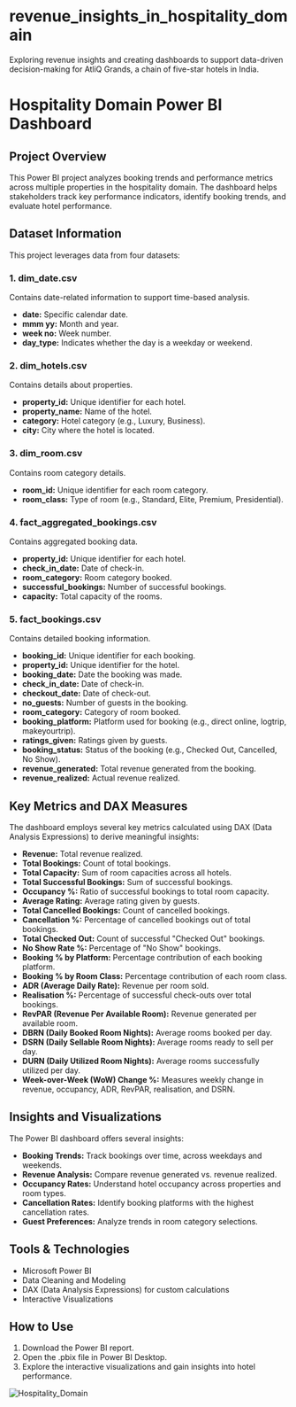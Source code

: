 # revenue_insights_in_hospitality_domain
Exploring revenue insights and creating dashboards to support data-driven decision-making for AtliQ Grands, a chain of five-star hotels in India.

# Hospitality Domain Power BI Dashboard

## Project Overview
This Power BI project analyzes booking trends and performance metrics across multiple properties in the hospitality domain. The dashboard helps stakeholders track key performance indicators, identify booking trends, and evaluate hotel performance.

## Dataset Information
This project leverages data from four datasets:

### 1. dim_date.csv
Contains date-related information to support time-based analysis.
- **date:** Specific calendar date.
- **mmm yy:** Month and year.
- **week no:** Week number.
- **day_type:** Indicates whether the day is a weekday or weekend.

### 2. dim_hotels.csv
Contains details about properties.
- **property_id:** Unique identifier for each hotel.
- **property_name:** Name of the hotel.
- **category:** Hotel category (e.g., Luxury, Business).
- **city:** City where the hotel is located.

### 3. dim_room.csv
Contains room category details.
- **room_id:** Unique identifier for each room category.
- **room_class:** Type of room (e.g., Standard, Elite, Premium, Presidential).

### 4. fact_aggregated_bookings.csv
Contains aggregated booking data.
- **property_id:** Unique identifier for each hotel.
- **check_in_date:** Date of check-in.
- **room_category:** Room category booked.
- **successful_bookings:** Number of successful bookings.
- **capacity:** Total capacity of the rooms.

### 5. fact_bookings.csv
Contains detailed booking information.
- **booking_id:** Unique identifier for each booking.
- **property_id:** Unique identifier for the hotel.
- **booking_date:** Date the booking was made.
- **check_in_date:** Date of check-in.
- **checkout_date:** Date of check-out.
- **no_guests:** Number of guests in the booking.
- **room_category:** Category of room booked.
- **booking_platform:** Platform used for booking (e.g., direct online, logtrip, makeyourtrip).
- **ratings_given:** Ratings given by guests.
- **booking_status:** Status of the booking (e.g., Checked Out, Cancelled, No Show).
- **revenue_generated:** Total revenue generated from the booking.
- **revenue_realized:** Actual revenue realized.

## Key Metrics and DAX Measures
The dashboard employs several key metrics calculated using DAX (Data Analysis Expressions) to derive meaningful insights:

- **Revenue:** Total revenue realized.
- **Total Bookings:** Count of total bookings.
- **Total Capacity:** Sum of room capacities across all hotels.
- **Total Successful Bookings:** Sum of successful bookings.
- **Occupancy %:** Ratio of successful bookings to total room capacity.
- **Average Rating:** Average rating given by guests.
- **Total Cancelled Bookings:** Count of cancelled bookings.
- **Cancellation %:** Percentage of cancelled bookings out of total bookings.
- **Total Checked Out:** Count of successful "Checked Out" bookings.
- **No Show Rate %:** Percentage of "No Show" bookings.
- **Booking % by Platform:** Percentage contribution of each booking platform.
- **Booking % by Room Class:** Percentage contribution of each room class.
- **ADR (Average Daily Rate):** Revenue per room sold.
- **Realisation %:** Percentage of successful check-outs over total bookings.
- **RevPAR (Revenue Per Available Room):** Revenue generated per available room.
- **DBRN (Daily Booked Room Nights):** Average rooms booked per day.
- **DSRN (Daily Sellable Room Nights):** Average rooms ready to sell per day.
- **DURN (Daily Utilized Room Nights):** Average rooms successfully utilized per day.
- **Week-over-Week (WoW) Change %:** Measures weekly change in revenue, occupancy, ADR, RevPAR, realisation, and DSRN.

## Insights and Visualizations
The Power BI dashboard offers several insights:
- **Booking Trends:** Track bookings over time, across weekdays and weekends.
- **Revenue Analysis:** Compare revenue generated vs. revenue realized.
- **Occupancy Rates:** Understand hotel occupancy across properties and room types.
- **Cancellation Rates:** Identify booking platforms with the highest cancellation rates.
- **Guest Preferences:** Analyze trends in room category selections.

## Tools & Technologies
- Microsoft Power BI
- Data Cleaning and Modeling
- DAX (Data Analysis Expressions) for custom calculations
- Interactive Visualizations

## How to Use
1. Download the Power BI report.
2. Open the .pbix file in Power BI Desktop.
3. Explore the interactive visualizations and gain insights into hotel performance.

![Hospitality_Domain](https://github.com/user-attachments/assets/d138da8f-43d7-4a8e-ac58-bf49fc6fdbd6)




